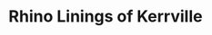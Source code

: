---
title: "Rhino Linings of Kerrville"
url: /kerrville/rhino-linings-of-kerrville/
shop: car repair
---